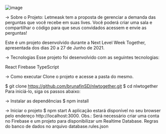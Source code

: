 ![image](https://user-images.githubusercontent.com/79814692/123530270-b7c9e100-d6ce-11eb-9977-8eeff3292493.png)

-> Sobre o Projeto: 
Letmeask tem a proposta de gerenciar a demanda das perguntas que você recebe em suas lives. Você poderá criar uma sala e compartilhar o código para que seus convidados acessem e envie as perguntas!

Este é um projeto desenvolvido durante a Next Level Week Together, apresentada dos dias 20 a 27 de Junho de 2021.

-> Tecnologias
Esse projeto foi desenvolvido com as seguintes tecnologias:

React
Firebase
TypeScript

-> Como executar
Clone o projeto e acesse a pasta do mesmo.

$ git clone https://github.com/brunafinSD/nlwtogether.git
$ cd nlwtogether
Para iniciá-lo, siga os passos abaixo:

-> Instalar as dependências
$ npm install

-> Iniciar o projeto
$ npm start
A aplicação estará disponível no seu browser pelo endereço http://localhost:3000.
Obs.: Será necessário criar uma conta no Firebase e um projeto para disponibilizar um Realtime Database.
Regras do banco de dados no arquivo database.rules.json
